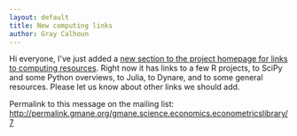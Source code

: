 ```yaml
---
layout: default
title: New computing links
author: Gray Calhoun
---
```


Hi everyone, I've just added a [new section to the project homepage
for links to computing resources][1]. Right now it has links to a few
R projects, to SciPy and some Python overviews, to Julia, to Dynare,
and to some general resources. Please let us know about other links
we should add.

Permalink to this message on the mailing list:
<http://permalink.gmane.org/gmane.science.economics.econometricslibrary/7>

[1]: http://www.econometricslibrary.org/#computing
